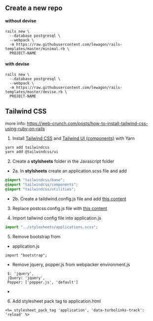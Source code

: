 
## Create a new repo

#### without devise
```
rails new \
  --database postgresql \
  --webpack \
  -m https://raw.githubusercontent.com/lewagon/rails-templates/master/minimal.rb \
  PROJECT-NAME
```

#### with devise
```
rails new \
  --database postgresql \
  --webpack \
  -m https://raw.githubusercontent.com/lewagon/rails-templates/master/devise.rb \
  PROJECT-NAME
 ```


## Tailwind CSS
more info: https://web-crunch.com/posts/how-to-install-tailwind-css-using-ruby-on-rails

1. Install [Tailwind CSS](https://tailwindcss.com/) and [Tailwind UI (components)](https://tailwindui.com/components) with Yarn
```bash
yarn add tailwindcss
yarn add @tailwindcss/ui
```


2. Create a **stylsheets** folder in the Javascript folder
- 2a. In **stylsheets** create an application.scss file and add
```scss
@import "tailwindcss/base";
@import "tailwindcss/components";
@import "tailwindcss/utilities";
```
- 2b. Create a taildwind.config.js file and add [this content](https://github.com/thomasvanholder/jumpstart/blob/main/tailwind.config.js)


3. Replace postcss.config.js file with [this content](https://github.com/thomasvanholder/jumpstart/blob/main/postcss.config.js)


4. Import tailwind config file into application.js
```javascript
import "../stylesheets/applications.scss";
```

5. Remove bootstrap from 
- application.js
```
import "bootstrap";
```
- Remove jquery, popper.js from webpacker environment.js
```
 $: 'jquery',
 jQuery: 'jquery',
 Popper: ['popper.js', 'default'] 
```
- 

6. Add stylesheet pack tag to application.html
```batch
<%= stylesheet_pack_tag 'application', 'data-turbolinks-track': 'reload' %>
```
